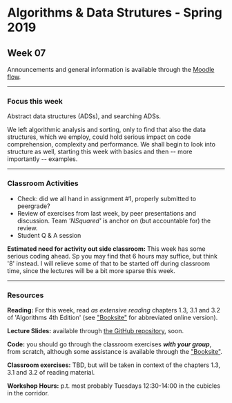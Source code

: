 # Algorithms & Data Strutures - Spring 2019

## Week 07

Announcements and general information is available through the [Moodle flow](https://cphbusiness.mrooms.net/course/view.php?id=3150). 

-----------------

### Focus this week
Abstract data structures (ADSs), and searching ADSs. 

We left algorithmic analysis and sorting, only to find that also the data structures, which we employ, could hold serious impact on code comprehension, complexity and performance. We shall begin to look into structure as well, starting this week with basics and then -- more importantly -- examples.

-----------------

### Classroom Activities 

- Check: did we all hand in assignment #1, properly submitted to peergrade?
- Review of exercises from last week, by peer presentations and discussion. Team _'NSquared'_ is anchor on (but accountable for) the review.
- Student Q & A session

**Estimated need for activity out side classroom:** This week has some serious coding ahead. Sp you may find that 6 hours may suffice, but think '8' instead. I will relieve some of that to be started off during classroom time, since the lectures will be a bit more sparse this week.

-----------------
### Resources

**Reading:** For this week, read _as extensive reading_ chapters 1.3, 3.1 and 3.2 of 'Algorithms 4th Edition' (see ["Booksite"](https://algs4.cs.princeton.edu/home/) for abbreviated online version). 

**Lecture Slides:** available through [the GitHub repository](https://github.com/datsoftlyngby/soft2019spring-algorithms/blob/master/Weeklies/Week_07/Slides/03%20Searching%20Lists.pdf), soon.

**Code:** you should go through the classroom exercises _**with your group**_, from scratch, although some assistance is available through the ["Booksite"](https://algs4.cs.princeton.edu/home/).

**Classroom exercises:** TBD, but will be taken in context of the chapters 1.3, 3.1 and 3.2 of reading material.

**Workshop Hours:** p.t. most probably Tuesdays 12:30-14:00 in the cubicles in the corridor.
